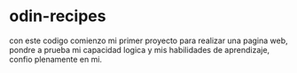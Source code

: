 # odin-recipes
con este codigo comienzo mi primer proyecto para realizar una pagina web, pondre a prueba mi capacidad logica y mis habilidades de aprendizaje, confio plenamente en mi.